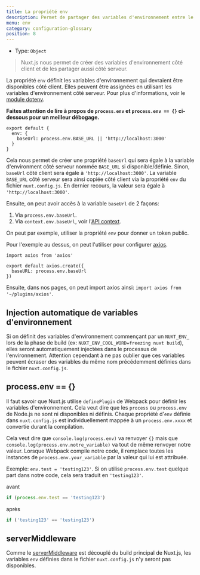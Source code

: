 ```yaml
---
title: La propriété env
description: Permet de partager des variables d'environnement entre le client et le serveur.
menu: env
category: configuration-glossary
position: 8
---
```


- Type: `Object`

> Nuxt.js nous permet de créer des variables d'environnement côté client et de les partager aussi côté serveur.

La propriété `env` définit les variables d'environnement qui devraient être disponibles côté client. Elles peuvent être assignées en utilisant les variables d'environnement côté serveur. Pour plus d'informations, voir le [module dotenv](https://github.com/nuxt-community/dotenv-module).

**Faites attention de lire à propos de `process.env` et `process.env == {}` ci-dessous pour un meilleur débogage.**

```js{}[nuxt.config.js]
export default {
  env: {
    baseUrl: process.env.BASE_URL || 'http://localhost:3000'
  }
}
```

Cela nous permet de créer une propriété `baseUrl` qui sera égale à la variable d'environment côté serveur nommée `BASE_URL` si disponible/définie. Sinon, `baseUrl` côté client sera égale à `'http://localhost:3000'`. La variable `BASE_URL` côté serveur sera ainsi copiée côté client via la propriété `env` du fichier `nuxt.config.js`. En dernier recours, la valeur sera égale à `'http://localhost:3000'`.

Ensuite, on peut avoir accès à la variable `baseUrl` de 2 façons:

1. Via `process.env.baseUrl`.
2. Via `context.env.baseUrl`, voir l'[API context](/docs/2.x/internals-glossary/context).

On peut par exemple, utiliser la propriété `env` pour donner un token public.

Pour l'exemple au dessus, on peut l'utiliser pour configurer [axios](https://github.com/mzabriskie/axios).

```js{}[plugins/axios.js]
import axios from 'axios'

export default axios.create({
  baseURL: process.env.baseUrl
})
```

Ensuite, dans nos pages, on peut import axios ainsi: `import axios from '~/plugins/axios'`.

## Injection automatique de variables d'environnement

Si on définit des variables d'environnement commençant par un `NUXT_ENV_` lors de la phase de build (ex: `NUXT_ENV_COOL_WORD=freezing nuxt build`), elles seront automatiquement injectées dans le processus de l'environnement. Attention cependant à ne pas oublier que ces variables peuvent écraser des variables du même nom précédemment définies dans le fichier `nuxt.config.js`.

## process.env == {}

Il faut savoir que Nuxt.js utilise `definePlugin` de Webpack pour définir les variables d'environnement. Cela veut dire que les `process` ou `process.env` de Node.js ne sont ni disponibles ni définis. Chaque propriété d'`env` définie dans `nuxt.config.js` est individuellement mappée à un `process.env.xxxx` et convertie durant la compilation.

Cela veut dire que `console.log(process.env)` va renvoyer `{}` mais que `console.log(process.env.notre_variable)` va tout de même renvoyer notre valeur. Lorsque Webpack compile notre code, il remplace toutes les instances de `process.env.your_variable` par la valeur qui lui est attribuée.

Exemple: `env.test = 'testing123'`. Si on utilise `process.env.test` quelque part dans notre code, cela sera traduit en `'testing123'`.

avant

```js
if (process.env.test == 'testing123')
```

après

```js
if ('testing123' == 'testing123')
```

## serverMiddleware

Comme le [serverMiddleware](/docs/2.x/configuration-glossary/configuration-servermiddleware) est découplé du build principal de Nuxt.js, les variables `env` définies dans le fichier `nuxt.config.js` n'y seront pas disponibles.

